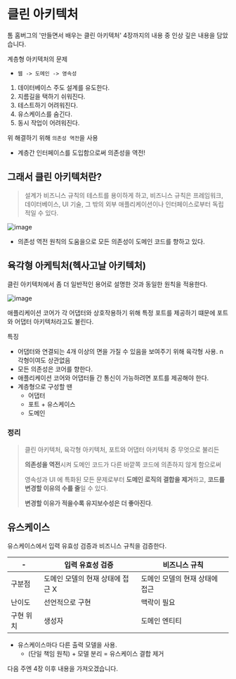 # 클린 아키텍처

톰 홈버그의 '만들면서 배우는 클린 아키텍처' 4장까지의 내용 중 인상 깊은 내용을 담았습니다.

계층형 아키텍처의 문제

- `웹 -> 도메인 -> 영속성`

1. 데이터베이스 주도 설계를 유도한다.
2. 지름길을 택하기 쉬워진다.
3. 테스트하기 어려워진다.
4. 유스케이스를 숨긴다.
5. 동시 작업이 어려워진다.

위 해결하기 위해 `의존성 역전`을 사용

- 계층간 인터페이스를 도입함으로써 의존성을 역전!

## 그래서 클린 아키텍처란?

> 설계가 비즈니스 규칙의 테스트를 용이하게 하고, 비즈니스 규칙은 프레임워크, 데이터베이스, UI 기술, 그 밖의 외부 애플리케이션이나 인터페이스로부터 독립적일 수 있다.

![image](https://github.com/geulsseundang/season1/assets/44438366/5b8e6c02-6fb5-4015-a471-3b4dc451c182)

- 의존성 역전 원칙의 도움을으로 모든 의존성이 도메인 코드를 향하고 있다.

## 육각형 아케틱처(헥사고날 아키텍처)

클린 아키텍처에서 좀 더 일반적인 용어로 설명한 것과 동일한 원칙을 적용한다.

![image](https://github.com/geulsseundang/season1/assets/44438366/8d4a0cbf-038d-4958-9898-99b1bb89e05e)

애플리케이션 코어가 각 어댑터와 상호작용하기 위해 특정 포트를 제공하기 떄문에 포트와 어댑터 아키텍처라고도 불린다.

특징

- 어댑터와 연결되는 4개 이상의 면을 가질 수 있음을 보여주기 위해 육각형 사용. n각형이여도 상관없음
- 모든 의존성은 코어를 향한다.
- 애플리케이션 코어와 어댑터들 간 통신이 가능하려면 포트를 제공해야 한다.
- 계층형으로 구성할 땐
  - 어댑터
  - 포트 + 유스케이스
  - 도메인

### 정리

> 클린 아키텍처, 육각형 아키텍처, 포트와 어댑터 아키텍처 중 무엇으로 불리든
>
> **의존성을 역전**시켜 도메인 코드가 다른 바깥쪽 코드에 의존하지 않게 함으로써
>
> 영속성과 UI 에 특화된 모든 문제로부터 **도메인 로직의 결합을 제거**하고,
> **코드를 변경할 이유의 수를 줄**일 수 있다.
>
> **변경할 이유가 적을수록 유지보수성은 더 좋아진다**.

## 유스케이스

유스케이스에서 입력 유효성 검증과 비즈니스 규칙을 검증한다.

| -         | 입력 유효성 검증                 | 비즈니스 규칙                  |
| --------- | -------------------------------- | ------------------------------ |
| 구분점    | 도메인 모델의 현재 상태에 접근 X | 도메인 모델의 현재 상태에 접근 |
| 난이도    | 선언적으로 구현                  | 맥락이 필요                    |
| 구현 위치 | 생성자                           | 도메인 엔티티                  |

- 유스케이스마다 다른 출력 모델을 사용.
  - (단일 책임 원칙) + 모델 분리 = 유스케이스 결합 제거

다음 주엔 4장 이후 내용을 가져오겠습니다.
